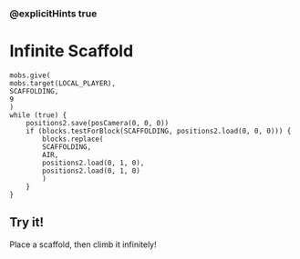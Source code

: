 ### @explicitHints true

# Infinite Scaffold

```template
mobs.give(
mobs.target(LOCAL_PLAYER),
SCAFFOLDING,
9
)
while (true) {
    positions2.save(posCamera(0, 0, 0))
    if (blocks.testForBlock(SCAFFOLDING, positions2.load(0, 0, 0))) {
        blocks.replace(
        SCAFFOLDING,
        AIR,
        positions2.load(0, 1, 0),
        positions2.load(0, 1, 0)
        )
    }
}
```

## Try it!

Place a scaffold, then climb it infinitely!